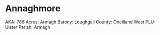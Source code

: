# Annaghmore

AKA: 786
Acres: Armagh
Barony: Loughgall
County: Oneilland West
PLU: Ulster
Parish: Armagh